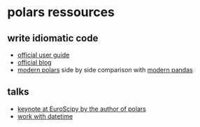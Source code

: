 # polars ressources

## write idiomatic code

- [official user guide](https://docs.pola.rs/)
- [official blog](https://pola.rs/posts/)
- [modern polars](https://kevinheavey.github.io/modern-polars/) side by side comparison with [modern pandas](https://tomaugspurger.net/posts/modern-1-intro/)

## talks

- [keynote at EuroScipy by the author of polars](https://www.youtube.com/watch?v=GTVm3QyJ-3I&ab_channel=EuroSciPy)
- [work with datetime](https://www.youtube.com/watch?v=Qr0PnDox5MM&ab_channel=PyData)